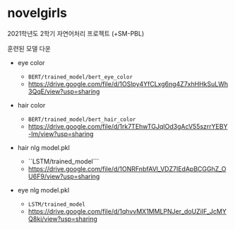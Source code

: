 # novelgirls
2021학년도 2학기 자연어처리 프로젝트 (+SM-PBL)

훈련된 모델 다운

- eye color
  - ```BERT/trained_model/bert_eye_color```
  - https://drive.google.com/file/d/1OSlpy4YfCLxg6ng4Z7xhHHkSuLWh3QqE/view?usp=sharing

- hair color
  - ```BERT/trained_model/bert_hair_color```
  - https://drive.google.com/file/d/1rk7TEhwTGJqIOd3gAcV55szrrYEBY-lm/view?usp=sharing

- hair nlg model.pkl
  - ``LSTM/trained_model```
  - https://drive.google.com/file/d/1ONRFnbfAVl_VDZ7IEdApBCGGhZ_OU6F9/view?usp=sharing

- eye nlg model.pkl
  - ```LSTM/trained_model```
  - https://drive.google.com/file/d/1qhvvMX1MMLPNJer_doUZiIF_JcMYQ8ki/view?usp=sharing
